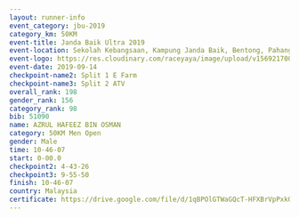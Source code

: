 ```yaml
---
layout: runner-info 
event_category: jbu-2019 
category_km: 50KM 
event-title: Janda Baik Ultra 2019
event-location: Sekolah Kebangsaan, Kampung Janda Baik, Bentong, Pahang, Malaysia 
event-logo: https://res.cloudinary.com/raceyaya/image/upload/v1569217009/logo/janda-baik_vch1pc.jpg 
event-date: 2019-09-14 
checkpoint-name2: Split 1 E Farm 
checkpoint-name3: Split 2 ATV 
overall_rank: 198
gender_rank: 156
category_rank: 98
bib: 51090
name: AZRUL HAFEEZ BIN OSMAN
category: 50KM Men Open
gender: Male
time: 10-46-07
start: 0-00.0
checkpoint2: 4-43-26
checkpoint3: 9-55-50
finish: 10-46-07
country: Malaysia
certificate: https://drive.google.com/file/d/1qBPOlGTWaGQcT-HFXBrVpPxkOD-A-iG_/view?usp=sharing
---
```


